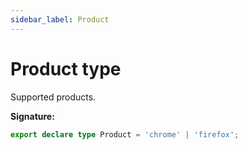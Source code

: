 ```yaml
---
sidebar_label: Product
---
```


# Product type

Supported products.

**Signature:**

```typescript
export declare type Product = 'chrome' | 'firefox';
```
